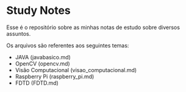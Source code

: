 # Study Notes

Esse é o repositório sobre as minhas notas de estudo sobre diversos assuntos. 

Os arquivos são referentes aos seguintes temas: 

- JAVA (javabasico.md)
- OpenCV (opencv.md)
- Visão Computacional (visao_computacional.md)
- Raspberry Pi (raspberry_pi.md)
- FDTD (FDTD.md)
